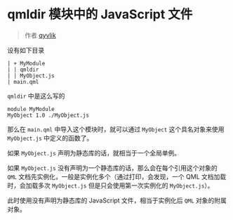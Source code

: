 # qmldir 模块中的 JavaScript 文件

> 作者 [qyvlik](http://blog.qyvlik.space)

设有如下目录

```
| + MyModule
| | qmldir
| | MyObject.js
| main.qml
```

`qmldir` 中是这么写的

```
module MyModule
MyObject 1.0 ./MyObject.js
```

那么在 `main.qml` 中导入这个模块时，就可以通过 `MyObject` 这个具名对象来使用 `MyObject.js` 中定义的函数了。

如果 `MyObject.js` 声明为静态库的话，就相当于一个全局单例。

如果 `MyObject.js` 没有声明为一个静态库的话，那么会在每个引用这个对象的 `QML` 文档先实例化，一般是实例化多个（通过打印，会发现，一个 QML 文档加载时，会加载多次 `MyObject.js` 但是只会使用第一次实例化的 `MyObject.js`）。

此时使用没有声明为静态库的 JavaScript 文件，相当于实例化后 `QML` 对象的附属对象。